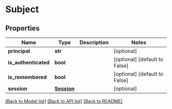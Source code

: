 # Subject

## Properties
Name | Type | Description | Notes
------------ | ------------- | ------------- | -------------
**principal** | **str** |  | [optional] 
**is_authenticated** | **bool** |  | [optional] [default to False]
**is_remembered** | **bool** |  | [optional] [default to False]
**session** | [**Session**](Session.md) |  | [optional] 

[[Back to Model list]](../README.md#documentation-for-models) [[Back to API list]](../README.md#documentation-for-api-endpoints) [[Back to README]](../README.md)


